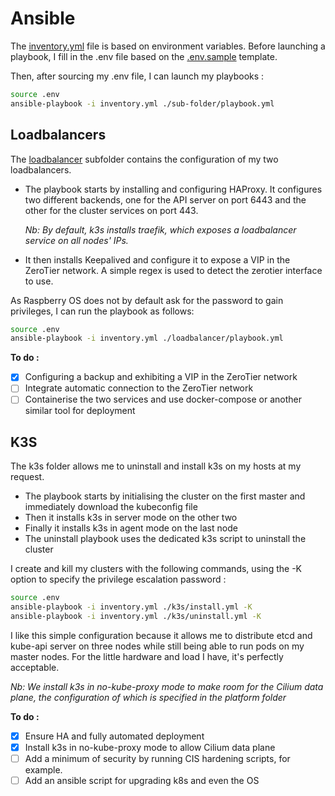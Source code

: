 # Ansible

The [inventory.yml](./inventory.yml) file is based on environment variables. Before launching a playbook, I fill in the .env file based on the [.env.sample](.env.sample) template. 

Then, after sourcing my .env file, I can launch my playbooks :

```bash
source .env
ansible-playbook -i inventory.yml ./sub-folder/playbook.yml
```

## Loadbalancers
The [loadbalancer](./loadbalancer) subfolder contains the configuration of my two loadbalancers.
- The playbook starts by installing and configuring HAProxy. It configures two different backends, one for the API server on port 6443 and the other for the cluster services on port 443. 

    *Nb: By default, k3s installs traefik, which exposes a loadbalancer service on all nodes' IPs.*

- It then installs Keepalived and configure it to expose a VIP in the ZeroTier network. A simple regex is used to detect the zerotier interface to use.

As Raspberry OS does not by default ask for the password to gain privileges, I can run the playbook as follows: 

```bash
source .env
ansible-playbook -i inventory.yml ./loadbalancer/playbook.yml
```
**To do :**
- [x] Configuring a backup and exhibiting a VIP in the ZeroTier network
- [ ] Integrate automatic connection to the ZeroTier network
- [ ] Containerise the two services and use docker-compose or another similar tool for deployment

## K3S

The k3s folder allows me to uninstall and install k3s on my hosts at my request.

- The playbook starts by initialising the cluster on the first master and immediately download the kubeconfig file
- Then it installs k3s in server mode on the other two
- Finally it installs k3s in agent mode on the last node
- The uninstall playbook uses the dedicated k3s script to uninstall the cluster

I create and kill my clusters with the following commands, using the -K option to specify the privilege escalation password : 

```bash
source .env
ansible-playbook -i inventory.yml ./k3s/install.yml -K
ansible-playbook -i inventory.yml ./k3s/uninstall.yml -K
```

I like this simple configuration because it allows me to distribute etcd and kube-api server on three nodes while still being able to run pods on my master nodes. For the little hardware and load I have, it's perfectly acceptable. 

*Nb: We install k3s in no-kube-proxy mode to make room for the Cilium data plane, the configuration of which is specified in the platform folder* 

**To do :**
- [x] Ensure HA and fully automated deployment
- [x] Install k3s in no-kube-proxy mode to allow Cilium data plane
- [ ] Add a minimum of security by running CIS hardening scripts, for example.
- [ ] Add an ansible script for upgrading k8s and even the OS